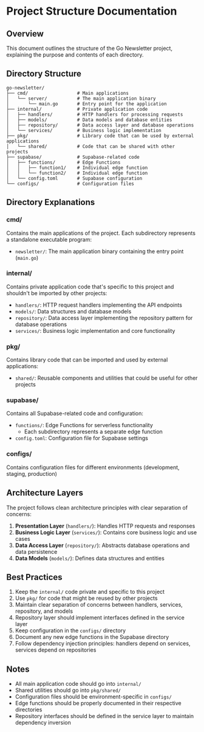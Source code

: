 # Project Structure Documentation

## Overview
This document outlines the structure of the Go Newsletter project, explaining the purpose and contents of each directory.

## Directory Structure

```
go-newsletter/
├── cmd/                  # Main applications
│   └── server/           # The main application binary
│       └── main.go       # Entry point for the application
├── internal/             # Private application code
│   ├── handlers/         # HTTP handlers for processing requests
│   ├── models/           # Data models and database entities
│   ├── repository/       # Data access layer and database operations
│   └── services/         # Business logic implementation
├── pkg/                  # Library code that can be used by external applications
│   └── shared/           # Code that can be shared with other projects
├── supabase/             # Supabase-related code
│   ├── functions/        # Edge Functions
│   │   ├── function1/    # Individual edge function
│   │   └── function2/    # Individual edge function
│   └── config.toml       # Supabase configuration
└── configs/              # Configuration files

```

## Directory Explanations

### cmd/
Contains the main applications of the project. Each subdirectory represents a standalone executable program:
- `newsletter/`: The main application binary containing the entry point (`main.go`)

### internal/
Contains private application code that's specific to this project and shouldn't be imported by other projects:
- `handlers/`: HTTP request handlers implementing the API endpoints
- `models/`: Data structures and database models
- `repository/`: Data access layer implementing the repository pattern for database operations
- `services/`: Business logic implementation and core functionality

### pkg/
Contains library code that can be imported and used by external applications:
- `shared/`: Reusable components and utilities that could be useful for other projects

### supabase/
Contains all Supabase-related code and configuration:
- `functions/`: Edge Functions for serverless functionality
  - Each subdirectory represents a separate edge function
- `config.toml`: Configuration file for Supabase settings

### configs/
Contains configuration files for different environments (development, staging, production)

## Architecture Layers

The project follows clean architecture principles with clear separation of concerns:

1. **Presentation Layer** (`handlers/`): Handles HTTP requests and responses
2. **Business Logic Layer** (`services/`): Contains core business logic and use cases
3. **Data Access Layer** (`repository/`): Abstracts database operations and data persistence
4. **Data Models** (`models/`): Defines data structures and entities

## Best Practices

1. Keep the `internal/` code private and specific to this project
2. Use `pkg/` for code that might be reused by other projects
3. Maintain clear separation of concerns between handlers, services, repository, and models
4. Repository layer should implement interfaces defined in the service layer
5. Keep configuration in the `configs/` directory
6. Document any new edge functions in the Supabase directory
7. Follow dependency injection principles: handlers depend on services, services depend on repositories

## Notes
- All main application code should go into `internal/`
- Shared utilities should go into `pkg/shared/`
- Configuration files should be environment-specific in `configs/`
- Edge functions should be properly documented in their respective directories
- Repository interfaces should be defined in the service layer to maintain dependency inversion 